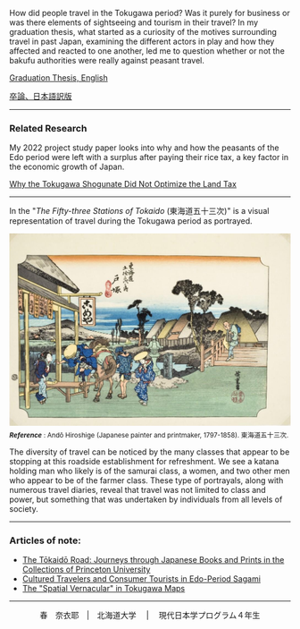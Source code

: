 How did people travel in the Tokugawa period? Was it purely for business or was there elements of sightseeing and tourism in their travel? In my graduation thesis, what started as a curiosity of the motives surrounding travel in past Japan, examining the different actors in play and how they affected and reacted to one another, led me to question whether or not the bakufu authorities were really against peasant travel. 

[Graduation Thesis, English](Thesis.md)

[卒論、日本語訳版](卒論.md)

----

### Related Research
My 2022 project study paper looks into why and how the peasants of the Edo period were left with a surplus after paying their rice tax, a key factor in the  economic growth of Japan. 

[Why the Tokugawa Shogunate Did Not Optimize the Land Tax](ProjectStudy.md)

----


In the "*The Fifty-three Stations of Tokaido* (東海道五十三次)" is a visual representation of travel during the Tokugawa period as portrayed.

![travel](travel.jpg "travel" ) 
<sub>__*Reference*__ :
Andō Hiroshige (Japanese painter and printmaker, 1797-1858). 東海道五十三次. </sub>

 The diversity of travel can be noticed by the many classes that appear to be stopping at this roadside establishment for refreshment. We see a katana holding man who likely is of the samurai class, a women, and two other men who appear to be of the farmer class. These type of portrayals, along with numerous travel diaries, reveal that travel was not limited to class and power, but something that was undertaken by individuals from all levels of society.



----
### Articles of note: 
- [The Tōkaidō Road: Journeys through Japanese Books and Prints in the Collections of Princeton University](https://www.jstor.org/stable/10.25290/prinunivlibrchro.73.1.0068)
- [Cultured Travelers and Consumer Tourists in Edo-Period Sagami](https://www.jstor.org/stable/25066305)
- [The "Spatial Vernacular" in Tokugawa Maps](https://www.jstor.org/stable/2658946)

 
-----

<div align="center"> 春　奈衣耶　|　北海道大学 　| 　現代日本学プログラム４年生 
